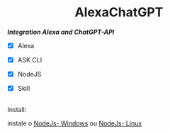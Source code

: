 <h1 align="center"> AlexaChatGPT </h1>




***Integration Alexa and ChatGPT-API***


- [x] Alexa
- [X] ASK CLI
- [X] NodeJS
- [X] Skill


##


Install:

instale o [NodeJs- Windows](https://nodejs.org/dist/v18.16.1/node-v18.16.1-x64.msi) ou [NodeJs- Linux](https://nodejs.org/dist/v18.16.1/node-v18.16.1-linux-x64.tar.xz)




